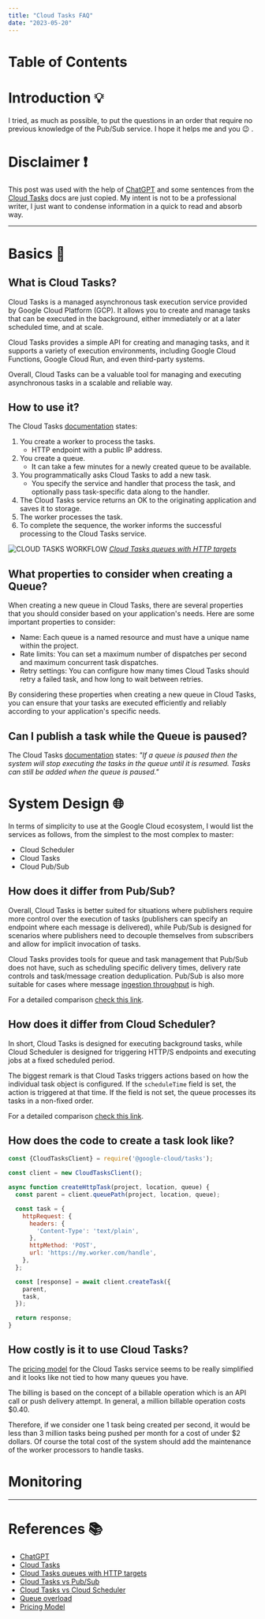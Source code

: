 ```yaml
---
title: "Cloud Tasks FAQ"
date: "2023-05-20"
---
```


# Table of Contents

# Introduction :bulb:

I tried, as much as possible, to put the questions in an order that require no previous knowledge of the Pub/Sub service. I hope it helps me and you :wink: .

# Disclaimer :exclamation:

This post was used with the help of [ChatGPT][1] and some sentences from the [Cloud Tasks][2] docs are just copied.
My intent is not to be a professional writer, I just want to condense information in a quick to read and absorb way.

----

# Basics :bricks:

## What is Cloud Tasks?

Cloud Tasks is a managed asynchronous task execution service provided by Google Cloud Platform (GCP). It allows you to create and manage tasks that can be executed in the background, either immediately or at a later scheduled time, and at scale.

Cloud Tasks provides a simple API for creating and managing tasks, and it supports a variety of execution environments, including Google Cloud Functions, Google Cloud Run, and even third-party systems.

Overall, Cloud Tasks can be a valuable tool for managing and executing asynchronous tasks in a scalable and reliable way.

## How to use it?

The Cloud Tasks [documentation][2] states:

1. You create a worker to process the tasks.
    - HTTP endpoint with a public IP address.
2. You create a queue.
    - It can take a few minutes for a newly created queue to be available.
3. You programmatically asks Cloud Tasks to add a new task.
    - You specify the service and handler that process the task, and optionally pass task-specific data along to the handler.
4. The Cloud Tasks service returns an OK to the originating application and saves it to storage.
6. The worker processes the task.
7. To complete the sequence, the worker informs the successful processing to the Cloud Tasks service.

![CLOUD TASKS WORKFLOW](images/posts/cloud-tasks-workflow.png 'CONSISTENT FOR UPDATE')
[*Cloud Tasks queues with HTTP targets*][3]

## What properties to consider when creating a Queue?

When creating a new queue in Cloud Tasks, there are several properties that you should consider based on your application's needs. Here are some important properties to consider:

- Name: Each queue is a named resource and must have a unique name within the project.
- Rate limits: You can set a maximum number of dispatches per second and maximum concurrent task dispatches.
- Retry settings: You can configure how many times Cloud Tasks should retry a failed task, and how long to wait between retries.

By considering these properties when creating a new queue in Cloud Tasks, you can ensure that your tasks are executed efficiently and reliably according to your application's specific needs.

## Can I publish a task while the Queue is paused?

The Cloud Tasks [documentation][2] states: *"If a queue is paused then the system will stop executing the tasks in the queue until it is resumed. Tasks can still be added when the queue is paused."*

# System Design :globe_with_meridians:

In terms of simplicity to use at the Google Cloud ecosystem, I would list the services as follows, from the simplest to the most complex to master:

- Cloud Scheduler
- Cloud Tasks
- Cloud Pub/Sub

## How does it differ from Pub/Sub?

Overall, Cloud Tasks is better suited for situations where publishers require more control over the execution of tasks (publishers can specify an endpoint where each message is delivered), while Pub/Sub is designed for scenarios where publishers need to decouple themselves from subscribers and allow for implicit invocation of tasks.

Cloud Tasks provides tools for queue and task management that Pub/Sub does not have, such as scheduling specific delivery times, delivery rate controls and task/message creation deduplication. Pub/Sub is also more suitable for cases where message [ingestion throughput][6] is high.

For a detailed comparison [check this link][4].

## How does it differ from Cloud Scheduler?

In short, Cloud Tasks is designed for executing background tasks, while Cloud Scheduler is designed for triggering HTTP/S endpoints and executing jobs at a fixed scheduled period.

The biggest remark is that Cloud Tasks triggers actions based on how the individual task object is configured. If the `scheduleTime` field is set, the action is triggered at that time. If the field is not set, the queue processes its tasks in a non-fixed order.

For a detailed comparison [check this link][5].

## How does the code to create a task look like?

```javascript
const {CloudTasksClient} = require('@google-cloud/tasks');

const client = new CloudTasksClient();

async function createHttpTask(project, location, queue) {
  const parent = client.queuePath(project, location, queue);

  const task = {
    httpRequest: {
      headers: {
        'Content-Type': 'text/plain',
      },
      httpMethod: 'POST',
      url: 'https://my.worker.com/handle',
    },
  };

  const [response] = await client.createTask({
    parent,
    task,
  });

  return response;
}
```

## How costly is it to use Cloud Tasks?

The [pricing model][7] for the Cloud Tasks service seems to be really simplified and it looks like not tied to how many queues you have. 

The billing is based on the concept of a billable operation which is an API call or push delivery attempt. In general, a million billable operation costs $0.40.

Therefore, if we consider one 1 task being created per second, it would be less than 3 million tasks being pushed per month for a cost of under $2 dollars. Of course the total cost of the system should add the maintenance of the worker processors to handle tasks.

# Monitoring 

----

# References :books:

* [ChatGPT][1]
* [Cloud Tasks][2]
* [Cloud Tasks queues with HTTP targets][3]
* [Cloud Tasks vs Pub/Sub][4]
* [Cloud Tasks vs Cloud Scheduler][5]
* [Queue overload][6]
* [Pricing Model][7]

[1]: https://chat.openai.com/chat
[2]: https://cloud.google.com/tasks/docs/dual-overview
[3]: https://cloud.google.com/tasks/docs/dual-overview#http
[4]: https://cloud.google.com/tasks/docs/comp-pub-sub#detailed-feature-comparison
[5]: https://cloud.google.com/tasks/docs/comp-tasks-sched
[6]: https://cloud.google.com/tasks/docs/manage-cloud-task-scaling#queue
[7]: https://cloud.google.com/tasks/pricing
